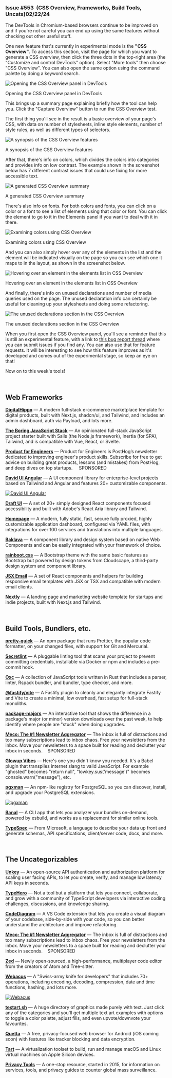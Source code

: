                

### Issue #553  (CSS Overview, Frameworks, Build Tools, Uncats)02/22/24

  

The DevTools in Chromium-based browsers continue to be improved on and if you're not careful you can end up using the same features without checking out other useful stuff.  
  
One new feature that's currently in experimental mode is the **"CSS Overview"**. To access this section, visit the page for which you want to generate a CSS overview, then click the three dots in the top-right area (the "Customize and control DevTools" option). Select "More tools" then choose "CSS Overview". You can also open the same option using the command palette by doing a keyword search.

![Opening the CSS Overview panel in DevTools](https://mcusercontent.com/ea228d7061e8bbfa8639666ad/images/ca77ef68-85b5-e0c3-bac3-d1f2bb58ebf5.png)

Opening the CSS Overview panel in DevTools

This brings up a summary page explaining briefly how the tool can help you. Click the "Capture Overview" button to run the CSS Overview test.  
  
The first thing you'll see in the result is a basic overview of your page's CSS, with data on number of stylesheets, inline style elements, number of style rules, as well as different types of selectors.

![A synopsis of the CSS Overview features](https://mcusercontent.com/ea228d7061e8bbfa8639666ad/images/65290bb4-fce2-6fe8-5e24-7debb39a174e.png)

A synopsis of the CSS Overview features

After that, there's info on colors, which divides the colors into categories and provides info on low contrast. The example shown in the screenshot below has 7 different contrast issues that could use fixing for more accessible text.

![A generated CSS Overview summary](https://mcusercontent.com/ea228d7061e8bbfa8639666ad/images/08700afa-7d8e-b579-bd4a-19892321fec2.png)

A generated CSS Overview summary

There's also info on fonts. For both colors and fonts, you can click on a color or a font to see a list of elements using that color or font. You can click the element to go to it in the Elements panel if you want to deal with it in there.

![Examining colors using CSS Overview](https://mcusercontent.com/ea228d7061e8bbfa8639666ad/images/0f4d816f-65dd-87b6-000d-2f35ac8b843c.png)

Examining colors using CSS Overview

And you can also simply hover over any of the elements in the list and the element will be indicated visually on the page so you can see which one it maps to in the layout, as shown in the screenshot below.

![Hovering over an element in the elements list in CSS Overview](https://mcusercontent.com/ea228d7061e8bbfa8639666ad/images/5ba31599-5267-da85-f6f0-99b0ceabb346.png)

Hovering over an element in the elements list in CSS Overview

And finally, there's info on unused declarations and number of media queries used on the page. The unused declaration info can certainly be useful for cleaning up your stylesheets and doing some refactoring.

![The unused declarations section in the CSS Overview](https://mcusercontent.com/ea228d7061e8bbfa8639666ad/images/5150ba12-eed2-f58e-439e-eb8a4c615300.png)

The unused declarations section in the CSS Overview

When you first open the CSS Overview panel, you'll see a reminder that this is still an experimental feature, with a link to [this bug report thread](https://issues.chromium.org/issues/40202474) where you can submit issues if you find any. You can also use that for feature requests. It will be interesting to see how this feature improves as it's developed and comes out of the experimental stage, so keep an eye on that!  
  
Now on to this week's tools!  
  
 

Web Frameworks
--------------

[**DigitalHippo**](https://github.com/joschan21/digitalhippo) — A modern full-stack e-commerce marketplace template for digital products, built with Next.js, shadcn/ui, and Tailwind, and includes an admin dashboard, auth via Payload, and lots more.  
  
[**The Boring JavaScript Stack**](https://github.com/sailscastshq/boring-stack) — An opinionated full-stack JavaScript project starter built with Sails (the Node.js framework), Inertia (for SPA), Tailwind, and is compatible with Vue, React, or Svelte.  
  
[**Product for Engineers**](https://newsletter.posthog.com/?utm_source=webtools&utm_campaign=webtools) — Product for Engineers is PostHog’s newsletter dedicated to improving engineer's product skills. Subscribe for free to get advice on building great products, lessons (and mistakes) from PostHog, and deep dives on top startups.     SPONSORED   
  
[**David UI Angular**](https://www.david-ui-angular.com/) — A UI component library for enterprise-level projects based on Tailwind and Angular and features 20+ customizable components.

[![David UI Angular](https://mcusercontent.com/ea228d7061e8bbfa8639666ad/images/4ddadbb9-690a-89c0-a966-a2acea7638bc.png)](https://www.david-ui-angular.com/)

  
[**Draft UI**](https://draft-ui.com/) — A set of 20+ simply designed React components focused accessibility and built with Adobe's React Aria library and Tailwind.  
  
[**Homepage**](https://github.com/gethomepage/homepage) — A modern, fully static, fast, secure fully proxied, highly customizable application dashboard, configured via YAML files, with integrations for over 100 services and translations into multiple languages.  
  
[**Baklava**](https://github.com/Trendyol/baklava) — A component library and design system based on native Web Components and can be easily integrated with your framework of choice.  
  
[**rainboot.css**](https://rainboot.github.io/) — A Bootstrap theme with the same basic features as Bootstrap but powered by design tokens from Cloudscape, a third-party design system and component library.  
  
[**JSX Email**](https://jsx.email/) — A set of React components and helpers for building responsive email templates with JSX or TSX and compatible with modern email clients.  
  
[**Nextly**](https://github.com/web3templates/nextly-template) — A landing page and marketing website template for startups and indie projects, built with Next.js and Tailwind.

 

Build Tools, Bundlers, etc.
---------------------------

[**pretty-quick**](https://github.com/prettier/pretty-quick) — An npm package that runs Prettier, the popular code formatter, on your changed files, with support for Git and Mercurial.  
  
[**Secretlint**](https://github.com/secretlint/secretlint) — A pluggable linting tool that scans your project to prevent committing credentials, installable via Docker or npm and includes a pre-commit hook.  
  
[**Oxc**](https://oxc-project.github.io/) — A collection of JavaScript tools written in Rust that includes a parser, linter, Rspack bundler, and bundler, type checker, and more.  
  
[**@fastify/vite**](https://github.com/fastify/fastify-vite) — A Fastify plugin to cleanly and elegantly integrate Fastify and Vite to create a minimal, low overhead, fast setup for full-stack monoliths.  
  
[**package-majors**](https://majors.nullvoxpopuli.com/) — An interactive tool that shows the difference in a package's major (or minor) version downloads over the past week, to help identify where people are "stuck" when doing upgrades.  
  
[**Meco: The #1 Newsletter Aggregator**](https://www.meco.app/get/3nux) — The inbox is full of distractions and too many subscriptions lead to inbox chaos. Free your newsletters from the inbox. Move your newsletters to a space built for reading and declutter your inbox in seconds.    SPONSORED   
  
[**Glowup Vibes**](https://github.com/christina-de-martinez/babel-plugin-glowup-vibes) — Here's one you didn't know you needed. It's a Babel plugin that transpiles internet slang to valid JavaScript. For example "ghosted" becomes "return null", "lowkey.sus('message')" becomes console.warn("message"), etc.  
  
[**pgxman**](https://pgxman.com/) — An npm-like registry for PostgreSQL so you can discover, install, and upgrade your PostgreSQL extensions.

[![pgxman](https://mcusercontent.com/ea228d7061e8bbfa8639666ad/images/ecc116d2-f3f9-dc81-d6bf-8e81b05cb120.png)](https://pgxman.com/)

  
[**Banal**](https://github.com/fabiospampinato/banal) — A CLI app that lets you analyzer your bundles on-demand, powered by esbuild, and works as a replacement for similar online tools.  
  
[**TypeSpec**](https://typespec.io/) — From Microsoft, a language to describe your data up front and generate schemas, API specifications, client/server code, docs, and more.

  
 

The Uncateg­orizables
---------------------

[**Unkey**](https://unkey.dev/) — An open-source API authentication and authorization platform for scaling user facing APIs, to let you create, verify, and manage low latency API keys in seconds.  
  
[**TypeHero**](https://typehero.dev/) — Not a tool but a platform that lets you connect, collaborate, and grow with a community of TypeScript developers via interactive coding challenges, discussions, and knowledge sharing.  
  
[**CodeDiagram**](https://www.codediagram.io/) — A VS Code extension that lets you create a visual diagram of your codebase, side-by-side with your code, so you can better understand the architecture and improve refactoring.  
  
[**Meco: The #1 Newsletter Aggregator**](https://www.meco.app/get/3nux) — The inbox is full of distractions and too many subscriptions lead to inbox chaos. Free your newsletters from the inbox. Move your newsletters to a space built for reading and declutter your inbox in seconds.    SPONSORED   
  
[**Zed**](https://zed.dev/) — Newly open-sourced, a high-performance, multiplayer code editor from the creators of Atom and Tree-sitter.  
  
[**Webacus**](https://webacus.dev/) — A "Swiss-army knife for developers" that includes 70+ operations, including encoding, decoding, compression, date and time functions, hashing, and lots more.

[![Webacus](https://mcusercontent.com/ea228d7061e8bbfa8639666ad/images/8f562b02-807b-b038-63f5-926d1a348603.png)](https://webacus.dev/)

  
[**textart.sh**](https://textart.sh/) — A huge directory of graphics made purely with text. Just click any of the categories and you'll get multiple text art examples with options to toggle a color palette, adjust fills, and even upvote/downvote your favourites.  
  
[**Quetta**](https://www.quetta.net/) — A free, privacy-focused web browser for Android (iOS coming soon) with features like tracker blocking and data encryption.  
  
[**Tart**](https://tart.run/) — A virtualization toolset to build, run and manage macOS and Linux virtual machines on Apple Silicon devices.  
  
[**Privacy Tools**](https://www.privacytools.io/) — A one-stop resource, started in 2015, for information on services, tools, and privacy guides to counter global mass surveillance.